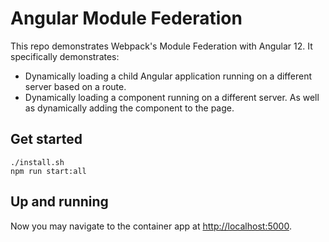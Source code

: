 # Angular Module Federation
This repo demonstrates Webpack's Module Federation with Angular 12.  It specifically demonstrates:
* Dynamically loading a child Angular application running on a different server based on a route.
* Dynamically loading a component running on a different server.  As well as dynamically adding the component to the page.

## Get started
```
./install.sh
npm run start:all
```

## Up and running
Now you may navigate to the container app at [http://localhost:5000](http://localhost:5000).
